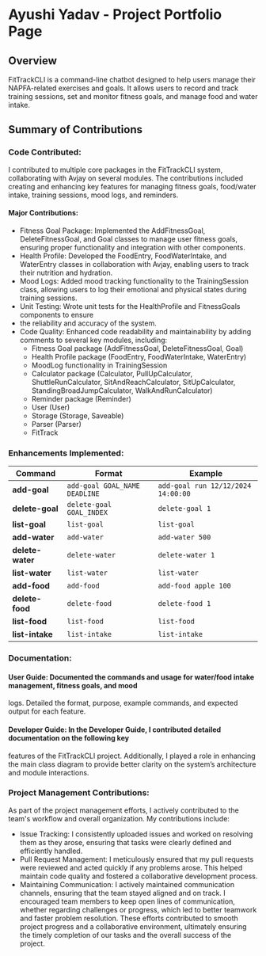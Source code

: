# Ayushi Yadav - Project Portfolio Page

## Overview
FitTrackCLI is a command-line chatbot designed to help users manage their NAPFA-related exercises
and goals. It allows users to record and track training sessions, set and monitor fitness goals,
and manage food and water intake.

## Summary of Contributions

### Code Contributed:
I contributed to multiple core packages in the FitTrackCLI system, collaborating with Avjay on several modules. The contributions included creating and enhancing key features for managing fitness goals, food/water intake, training sessions, mood logs, and reminders.

#### Major Contributions:

- Fitness Goal Package: Implemented the AddFitnessGoal, DeleteFitnessGoal, and Goal classes to
  manage user fitness goals, ensuring proper functionality and integration with other components.
- Health Profile: Developed the FoodEntry, FoodWaterIntake, and WaterEntry classes in collaboration
  with Avjay, enabling users to track their nutrition and hydration.
- Mood Logs: Added mood tracking functionality to the TrainingSession class, allowing users to
  log their emotional and physical states during training sessions.
- Unit Testing: Wrote unit tests for the HealthProfile and FitnessGoals components to ensure 
- the reliability and accuracy of the system.
- Code Quality: Enhanced code readability and maintainability by adding comments to several key
  modules, including:
  - Fitness Goal package (AddFitnessGoal, DeleteFitnessGoal, Goal)
  - Health Profile package (FoodEntry, FoodWaterIntake, WaterEntry)
  - MoodLog functionality in TrainingSession
  - Calculator package (Calculator, PullUpCalculator, ShuttleRunCalculator, SitAndReachCalculator,
    SitUpCalculator, StandingBroadJumpCalculator, WalkAndRunCalculator)
  - Reminder package (Reminder)
  - User (User)
  - Storage (Storage, Saveable)
  - Parser (Parser)
  - FitTrack

### Enhancements Implemented:

| Command             | Format                              | Example                            |
|---------------------|-------------------------------------|------------------------------------|
| **add-goal**        | `add-goal GOAL_NAME DEADLINE`       | `add-goal run 12/12/2024 14:00:00` |
| **delete-goal**     | `delete-goal GOAL_INDEX`            | `delete-goal 1`                    |
| **list-goal**       | `list-goal`                         | `list-goal`                        |
| **add-water**       | `add-water`                         | `add-water 500`                    |
| **delete-water**    | `delete-water`                      | `delete-water 1`                   |
| **list-water**      | `list-water`                        | `list-water`                       |
| **add-food**        | `add-food`                          | `add-food apple 100`               |
| **delete-food**     | `delete-food`                       | `delete-food 1`                    |
| **list-food**       | `list-food`                         | `list-food`                        |
| **list-intake**     | `list-intake`                       | `list-intake`                      |


### Documentation:
#### User Guide: Documented the commands and usage for water/food intake management, fitness goals, and mood
logs. Detailed the format, purpose, example commands, and expected output for each feature.

#### Developer Guide: In the Developer Guide, I contributed detailed documentation on the following key
features of the FitTrackCLI project. Additionally, I played a role in enhancing the main class
diagram to provide better clarity on the system’s architecture and module interactions.

### Project Management Contributions:
As part of the project management efforts, I actively contributed to the team's workflow and
overall organization. My contributions include:
- Issue Tracking: I consistently uploaded issues and worked on resolving them as they arose,
  ensuring that tasks were clearly defined and efficiently handled.
- Pull Request Management: I meticulously ensured that my pull requests were reviewed and acted
  quickly if any problems arose. This helped maintain code quality and fostered a collaborative
  development process.
- Maintaining Communication: I actively maintained communication channels, ensuring that the team
  stayed aligned and on track. I encouraged team members to keep open lines of communication, whether
  regarding challenges or progress, which led to better teamwork and faster problem resolution.
  These efforts contributed to smooth project progress and a collaborative environment, ultimately
  ensuring the timely completion of our tasks and the overall success of the project.

